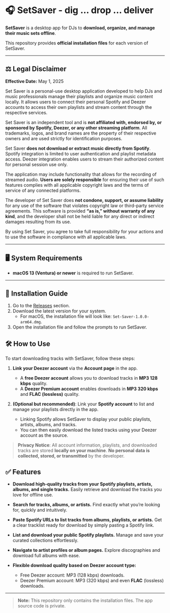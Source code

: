 # 🎧 SetSaver - dig ... drop ... deliver

**SetSaver** is a desktop app for DJs to **download, organize, and manage their music sets offline**.

This repository provides **official installation files** for each version of SetSaver.

---

## ⚖️ Legal Disclaimer

**Effective Date:** May 1, 2025

Set Saver is a personal-use desktop application developed to help DJs and music professionals manage their playlists and organize music content locally. It allows users to connect their personal Spotify and Deezer accounts to access their own playlists and stream content through the respective services.

Set Saver is an independent tool and is **not affiliated with, endorsed by, or sponsored by Spotify, Deezer, or any other streaming platform**. All trademarks, logos, and brand names are the property of their respective owners and are used strictly for identification purposes.

Set Saver **does not download or extract music directly from Spotify**. Spotify integration is limited to user authentication and playlist metadata access. Deezer integration enables users to stream their authorized content for personal session use only.

The application may include functionality that allows for the recording of streamed audio. **Users are solely responsible** for ensuring their use of such features complies with all applicable copyright laws and the terms of service of any connected platforms.

The developer of Set Saver does **not condone, support, or assume liability** for any use of the software that violates copyright law or third-party service agreements. This software is provided **“as is,” without warranty of any kind**, and the developer shall not be held liable for any direct or indirect damages resulting from its use.

By using Set Saver, you agree to take full responsibility for your actions and to use the software in compliance with all applicable laws.

---

## 🖥️ System Requirements

- **macOS 13 (Ventura) or newer** is required to run SetSaver.

---

## 🚀 Installation Guide

1. Go to the [Releases](https://github.com/therealllama/set-saver/releases) section.
2. Download the latest version for your system.
   - For macOS, the installation file will look like: `Set-Saver-1.0.0-arm64.dmg`.
3. Open the installation file and follow the prompts to run SetSaver.

## 🛠️ How to Use

To start downloading tracks with SetSaver, follow these steps:

1. **Link your Deezer account** via the **Account page** in the app.

   * A **free Deezer account** allows you to download tracks in **MP3 128 kbps** quality.
   * A **Deezer Premium account** enables downloads in **MP3 320 kbps** and **FLAC (lossless)** quality.

2. **(Optional but recommended)**: Link your **Spotify account** to list and manage your playlists directly in the app.

   * Linking Spotify allows SetSaver to display your public playlists, artists, albums, and tracks.
   * You can then easily download the listed tracks using your Deezer account as the source.

> **Privacy Notice**: All account information, playlists, and downloaded tracks are stored **locally on your machine**. **No personal data is collected, stored, or transmitted** by the developer.

## ✅ Features

* **Download high-quality tracks from your Spotify playlists, artists, albums, and single tracks.**
  Easily retrieve and download the tracks you love for offline use.

* **Search for tracks, albums, or artists.**
  Find exactly what you’re looking for, quickly and intuitively.

* **Paste Spotify URLs to list tracks from albums, playlists, or artists.**
  Get a clear tracklist ready for download by simply pasting a Spotify link.

* **List and download your public Spotify playlists.**
  Manage and save your curated collections effortlessly.

* **Navigate to artist profiles or album pages.**
  Explore discographies and download full albums with ease.

* **Flexible download quality based on Deezer account type:**

  * Free Deezer account: MP3 (128 kbps) downloads.
  * Deezer Premium account: MP3 (320 kbps) and even **FLAC** (lossless) downloads.

---

> **Note:** This repository only contains the installation files. The app source code is private.
